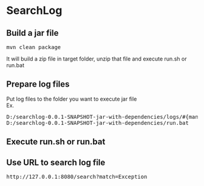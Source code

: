 # SearchLog

## Build a jar file
<pre>
mvn clean package
</pre>
It will build a zip file in target folder, unzip that file and execute run.sh or run.bat


## Prepare log files
Put log files to the folder you want to execute jar file<br>
Ex.
<pre>
D:/searchlog-0.0.1-SNAPSHOT-jar-with-dependencies/logs/#{many log files}
D:/searchlog-0.0.1-SNAPSHOT-jar-with-dependencies/run.bat
</pre> 

## Execute run.sh or run.bat
## Use URL to search log file
<pre>
http://127.0.0.1:8080/search?match=Exception
</pre>